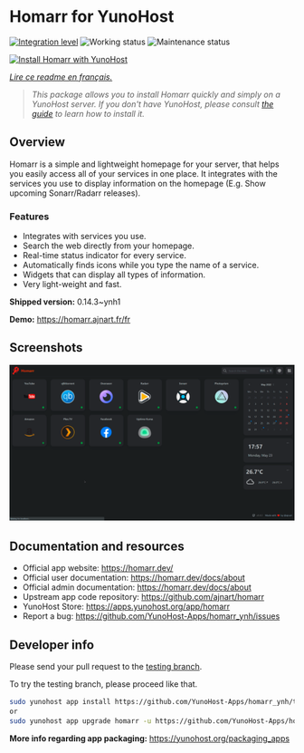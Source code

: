 <!--
N.B.: This README was automatically generated by https://github.com/YunoHost/apps/tree/master/tools/README-generator
It shall NOT be edited by hand.
-->

# Homarr for YunoHost

[![Integration level](https://dash.yunohost.org/integration/homarr.svg)](https://dash.yunohost.org/appci/app/homarr) ![Working status](https://ci-apps.yunohost.org/ci/badges/homarr.status.svg) ![Maintenance status](https://ci-apps.yunohost.org/ci/badges/homarr.maintain.svg)

[![Install Homarr with YunoHost](https://install-app.yunohost.org/install-with-yunohost.svg)](https://install-app.yunohost.org/?app=homarr)

*[Lire ce readme en français.](./README_fr.md)*

> *This package allows you to install Homarr quickly and simply on a YunoHost server.
If you don't have YunoHost, please consult [the guide](https://yunohost.org/#/install) to learn how to install it.*

## Overview

Homarr is a simple and lightweight homepage for your server, that helps you easily access all of your services in one place.
It integrates with the services you use to display information on the homepage (E.g. Show upcoming Sonarr/Radarr releases).

### Features

- Integrates with services you use.
- Search the web directly from your homepage.
- Real-time status indicator for every service.
- Automatically finds icons while you type the name of a service.
- Widgets that can display all types of information.
- Very light-weight and fast.


**Shipped version:** 0.14.3~ynh1

**Demo:** https://homarr.ajnart.fr/fr

## Screenshots

![Screenshot of Homarr](./doc/screenshots/screenshot.png)

## Documentation and resources

* Official app website: <https://homarr.dev/>
* Official user documentation: <https://homarr.dev/docs/about>
* Official admin documentation: <https://homarr.dev/docs/about>
* Upstream app code repository: <https://github.com/ajnart/homarr>
* YunoHost Store: <https://apps.yunohost.org/app/homarr>
* Report a bug: <https://github.com/YunoHost-Apps/homarr_ynh/issues>

## Developer info

Please send your pull request to the [testing branch](https://github.com/YunoHost-Apps/homarr_ynh/tree/testing).

To try the testing branch, please proceed like that.

``` bash
sudo yunohost app install https://github.com/YunoHost-Apps/homarr_ynh/tree/testing --debug
or
sudo yunohost app upgrade homarr -u https://github.com/YunoHost-Apps/homarr_ynh/tree/testing --debug
```

**More info regarding app packaging:** <https://yunohost.org/packaging_apps>
